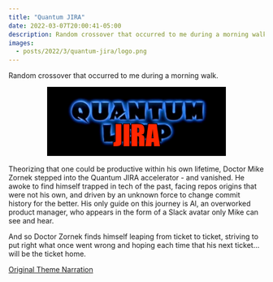 ```yaml
---
title: "Quantum JIRA"
date: 2022-03-07T20:00:41-05:00
description: Random crossover that occurred to me during a morning walk.
images:
  - posts/2022/3/quantum-jira/logo.png
---
```


Random crossover that occurred to me during a morning walk.

<figure style="width: 70%; margin: 0 auto;">
<img src="logo.png" alt="Quantum JIRA Logo" data-action="zoom" />
</figure>

Theorizing that one could be productive within his own lifetime, Doctor Mike Zornek stepped into the Quantum JIRA accelerator - and vanished. He awoke to find himself trapped in tech of the past, facing repos origins that were not his own, and driven by an unknown force to change commit history for the better. His only guide on this journey is Al, an overworked product manager, who appears in the form of a Slack avatar only Mike can see and hear. 

And so Doctor Zornek finds himself leaping from ticket to ticket, striving to put right what once went wrong and hoping each time that his next ticket... will be the ticket home.

[Original Theme Narration](https://www.youtube.com/watch?v=DjK9GJMBpt0)
